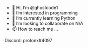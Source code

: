 - 👋 Hi, I’m @ghostcode1
- 👀 I’m interested in programming
- 🌱 I’m currently learning Python
- 💞️ I’m looking to collaborate on N/A
- 📫 How to reach me ...

Discord: protonx#4097

<!---
ghostcode1/ghostcode1 is a ✨ special ✨ repository because its `README.md` (this file) appears on your GitHub profile.
You can click the Preview link to take a look at your changes.
--->

